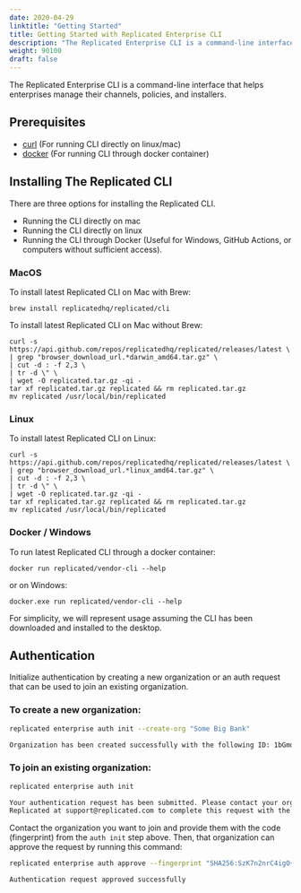 ```yaml
---
date: 2020-04-29
linktitle: "Getting Started"
title: Getting Started with Replicated Enterprise CLI
description: "The Replicated Enterprise CLI is a command-line interface that helps enterprises manage their channels, policies and installers."
weight: 90100
draft: false
---
```


The Replicated Enterprise CLI is a command-line interface that helps enterprises manage their channels, policies, and installers.

## Prerequisites

* [curl](https://curl.haxx.se/) (For running CLI directly on linux/mac)
* [docker](https://www.docker.com) (For running CLI through docker container)


## Installing The Replicated CLI

There are three options for installing the Replicated CLI. 

* Running the CLI directly on mac
* Running the CLI directly on linux
* Running the CLI through Docker (Useful for Windows, GitHub Actions, or computers without sufficient access). 

### MacOS

To install latest Replicated CLI on Mac with Brew:

```shell
brew install replicatedhq/replicated/cli
```

To install latest Replicated CLI on Mac without Brew: 
```shell
curl -s https://api.github.com/repos/replicatedhq/replicated/releases/latest \
| grep "browser_download_url.*darwin_amd64.tar.gz" \
| cut -d : -f 2,3 \
| tr -d \" \
| wget -O replicated.tar.gz -qi -
tar xf replicated.tar.gz replicated && rm replicated.tar.gz
mv replicated /usr/local/bin/replicated
```

### Linux

To install latest Replicated CLI on Linux:

```shell
curl -s https://api.github.com/repos/replicatedhq/replicated/releases/latest \
| grep "browser_download_url.*linux_amd64.tar.gz" \
| cut -d : -f 2,3 \
| tr -d \" \
| wget -O replicated.tar.gz -qi -
tar xf replicated.tar.gz replicated && rm replicated.tar.gz
mv replicated /usr/local/bin/replicated
```

### Docker / Windows

To run latest Replicated CLI through a docker container:

```shell
docker run replicated/vendor-cli --help
```

or on Windows:
```dos
docker.exe run replicated/vendor-cli --help
```

For simplicity, we will represent usage assuming the CLI has been downloaded and installed to the desktop. 

## Authentication

Initialize authentication by creating a new organization or an auth request that can be used to join an existing organization.

### To create a new organization:
```bash
replicated enterprise auth init --create-org "Some Big Bank"

Organization has been created successfully with the following ID: 1bGmd2sGVVpbsTKcnT0gLLeS6QH
```

### To join an existing organization:
```bash
replicated enterprise auth init

Your authentication request has been submitted. Please contact your organization or 
Replicated at support@replicated.com to complete this request with the following code: SHA256:SzK7n2nrC4igO+wGo+ncaYRICpH0AEoCRPuFUe1mUKI
```

Contact the organization you want to join and provide them with the code (fingerprint) from the `auth init` step above. Then, that organization can approve the request by running this command:

```bash
replicated enterprise auth approve --fingerprint "SHA256:SzK7n2nrC4igO+wGo+ncaYRICpH0AEoCRPuFUe1mUKI"

Authentication request approved successfully
```
